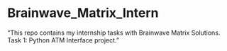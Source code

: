 # Brainwave_Matrix_Intern
“This repo contains my internship tasks with Brainwave Matrix Solutions. Task 1: Python ATM Interface project.”
